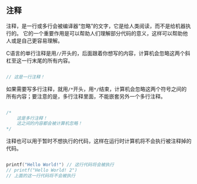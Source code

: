 ## 注释
注释，是一行或多行会被编译器“忽略”的文字，它是给人类阅读，而不是给机器执行的。
它的一个重要作用是可以帮助人们理解部分代码的意义，这样可以帮助他人或是自己更容易理解。

C语言的单行注释是用`//`开头的，后面跟着你想写的内容，计算机会忽略这两个斜杠至这一行末尾的所有内容。

```c

// 这是一行注释！
```

如果需要写多行注释，就用`/*`开头，用`*/`结束，计算机会忽略这两个符号之间的所有内容；要注意的是，多行注释里面，不能嵌套另外一个多行注释。

```c

/*
    这是多行注释！
    这之间的内容都会被计算机忽略！
*/
```

注释也可以用于暂时不想执行的代码，这样在运行时计算机将不会执行被注释掉的代码。

```c

printf("Hello World!") // 这行代码将会被执行
// printf("Hello World! 2") 
// 上面的这一行代码将不会被执行
```